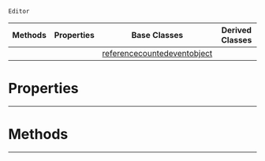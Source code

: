  `Editor`

|Methods|Properties|Base Classes|Derived Classes|
|---|---|---|---|
| | |[referencecountedeventobject](https://plasmaengine.github.io/PlasmaDocs/Plasma1/C++/code_reference/class_reference/referencecountedeventobject.md)| |


 #  Properties


---  
 #  Methods


---  
 

 